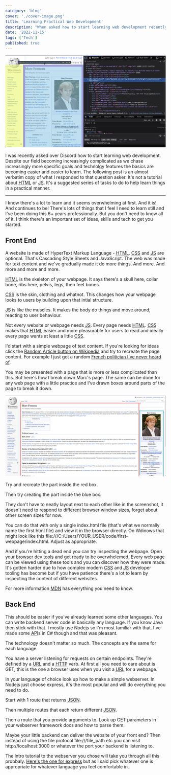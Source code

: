 ```yaml
---
category: 'blog'
cover: './cover-image.png'
title: 'Learning Practical Web Development'
description: "When asked how to start learning web development recently here's what I responded."
date: '2022-11-15'
tags: ['Tech']
published: true
---
```


![Image of a webpage being inspected using the browser dev tools. Learn the dev tools! They're so useful.](./cover-image.png 'The browser dev tools are my daily bread and butter')

I was recently asked over Discord how to start learning web development. Despite our field becoming increasingly complicated as we chase increasingly more specific goals and technolgy features the basics are becoming easier and easier to learn. The following post is an almost verbatim copy of what I responded to that question asker. It's not a tutorial about <abbr title="HyperText Markup Language">HTML</abbr> or <abbr title="JavaScript">JS</abbr>. It's a suggested series of tasks to do to help learn things in a practical manner.

---

I know there's a lot to learn and it seems overwhelming at first. And it is! And continues to be! There's lots of things that I feel I need to learn still and I've been doing this 6+ years professionally. But you don't need to know all of it. I think there's an important set of ideas, skills and tech to get you started.

## Front End

A website is made of HyperText Markup Language - <abbr title="HyperText Markup Language">HTML</abbr>. <abbr title="Cascading Style Sheets">CSS</abbr> and <abbr title="JavaScript">JS</abbr> are optional. That's Cascading Style Sheets and JavaScript. The web was made for text content and we've gradually made it do more things. And more. And more and more and more.

<abbr title="HyperText Markup Language">HTML</abbr> is the skeleton of your webpage. It says there's a skull here, collar bone, ribs here, pelvis, legs, then feet bones.

<abbr title="Cascading Style Sheets">CSS</abbr> is the skin, clothing and whatnot. This changes how your webpage looks to users by building upon that intial structure.

<abbr title="JavaScript">JS</abbr> is like the muscles. It makes the body do things and move around, reacting to user behaviour.

Not every website or webpage needs <abbr title="JavaScript">JS</abbr>. Every page needs <abbr title="HyperText Markup Language">HTML</abbr>. <abbr title="Cascading Style Sheets">CSS</abbr> makes that <abbr title="HyperText Markup Language">HTML</abbr> easier and more pleasurable for users to read and ideally every page wants at least a little <abbr title="Cascading Style Sheets">CSS</abbr>.

I'd start with a simple webpage of text content. If you're looking for ideas click the <a href="https://en.wikipedia.org/wiki/Special:Random" class="animated-link">Random Article button on Wikipedia</a> and try to recreate the page content. For example I just got a random <a href="https://en.wikipedia.org/wiki/Marc_Fesneau" class="animated-link">French politician I've never heard of</a>.

You may be presented with a page that is more or less complicated than this. But here's how I break down Marc's page. The same can be done for any web page with a little practice and I've drawn boxes around parts of the page to break it down.

![The wikipedia page of French politician Marc Fresneau. It has 2 coloured squares annotating it to select portions of the web page relevant to the following text](./marc-fesneau.png 'Marc Fesneau, French politician')

Try and recreate the part inside the red box.

Then try creating the part inside the blue box.

They don't have to neatly layout next to each other like in the screenshot, it doesn't need to respond to different browser window sizes, forget about other screen sizes for now.

You can do that with only a single index.html file (that's what we normally name the first html file) and view it in the browser directly. On Wdinows that might look like this file:///C:/Users/YOUR_USER/code/first-webpage/index.html. Adjust as appropriate.

And if you're hitting a dead end you can try inspecting the webpage. Open your <a href="https://developer.mozilla.org/en-US/docs/Learn/Common_questions/What_are_browser_developer_tools"  class="animated-link">browser dev tools</a> and get ready to be overwhelemed. Every web page can be viewed using these tools and you can discover how they were made. It's gotten harder due to how complex modern <abbr title="Cascading Style Sheets">CSS</abbr> and <abbr title="JavaScript">JS</abbr> developer tooling has become but if you have patience there's a lot to learn by inspecting the content of different websites.

For more information <a href="" class="animated-link">MDN</a> has everything you need to know.

## Back End

This should be easier if you've already learned some other languages. You can write backend server code in basically any language. If you know Java then stick with that. I mostly use Nodejs so I'm most familiar with that. I've made some <abbr title="Application Programming Interface">API</abbr>s in C# though and that was pleasant.

The technology doesn't matter so much. The concepts are the same for each language.

You have a server listening for requests on certain endpoints. They're defined by a <abbr title="Universal Resource Locater">URL</abbr> and a <abbr title="Hypertext Transfer Protocol">HTTP</abbr> verb. At first all you need to care about is GET, this is the one a browser uses when you visit a <abbr title="Universal Resource Locater">URL</abbr> for a webpage.

In your language of choice look up how to make a simple webserver. In Nodejs just choose express, it's the most popular and will do everything you need to do.

Start with 1 route that returns <abbr title="JavaScript Object Notation">JSON</abbr>.

Then multiple routes that each return different <abbr title="JavaScript Object Notation">JSON</abbr>.

Then a route that you provide arguments to. Look up GET parameters in your webserver framework docs and how to parse them.

Maybe your little backend can deliver the website of your front end? Then instead of using the file protocol file:///file_path etc you can visit http://localhost:3000 or whatever the port your backend is listening to.

The intro tutorial to the webserver you chose will take you through all this probbaly. <a href="http://expressjs.com/en/starter/installing.html" class="animated-link">Here's the one for express</a> but as I said pick whatever one is appropriate for whatever language you feel comfortable in.
